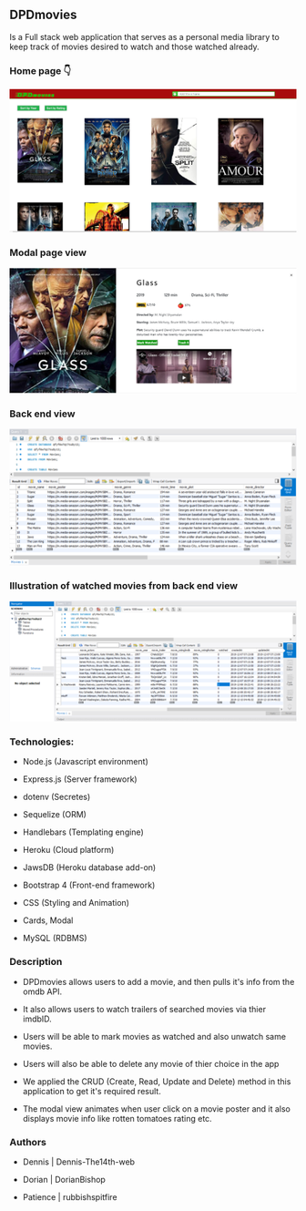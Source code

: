 ## DPDmovies

Is a Full stack web application that serves as a personal media library to keep track of movies desired to watch and those watched already.

### Home page :point_down:


   <a href="https://pddmovieappthe14web.herokuapp.com/"><img src="public/assets/images/dpdmoviephoto.PNG" ></a>


### Modal page view 


   <img src="public/assets/images/modalviewiamge.PNG" >


### Back end view 


   <img src="public/assets/images/jawsDB.PNG" >


### Illustration of watched movies from back end view 


   <img src="public/assets/images/jawsDB01.PNG" >



### Technologies:

-  Node.js (Javascript environment)

-  Express.js (Server framework)

-  dotenv (Secretes)

-  Sequelize (ORM)

-  Handlebars (Templating engine)

-  Heroku (Cloud platform)

-  JawsDB (Heroku database add-on)

-  Bootstrap 4 (Front-end framework)

-  CSS (Styling and Animation)

-  Cards, Modal

-  MySQL (RDBMS)

### Description

-  DPDmovies allows users to add a movie, and then pulls it's info from the omdb API. 

-  It also allows users to watch trailers of searched movies via thier imdbID. 

-  Users will be able to mark movies as watched and also unwatch same movies.

-  Users will also be able to delete any movie of thier choice in the app

-  We applied the CRUD (Create, Read, Update and Delete) method in this application to get it's required result.

-  The modal view animates when user click on a movie poster and it also displays movie info like rotten tomatoes rating etc.
 
### Authors

-  Dennis | Dennis-The14th-web

-  Dorian | DorianBishop

-  Patience | rubbishspitfire